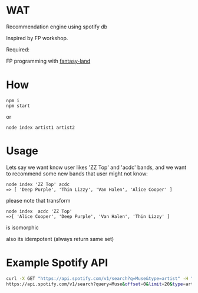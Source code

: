 # WAT

Recommendation engine using spotify db

Inspired by FP workshop.

Required:

FP programming with [fantasy-land](https://github.com/fantasyland/fantasy-land)

# How
```
npm i 
npm start
```
or 
```
node index artist1 artist2
```

# Usage

Lets say we want know user likes 'ZZ Top' and 'acdc' bands,
and we want to recommend some new bands that user might not know:
```
node index 'ZZ Top' acdc
=> [ 'Deep Purple', 'Thin Lizzy', 'Van Halen', 'Alice Cooper' ]
```

please note that transform
```
node index  acdc 'ZZ Top'
=>[ 'Alice Cooper', 'Deep Purple', 'Van Halen', 'Thin Lizzy' ]
```
is isomorphic

also its idempotent (always return same set)


# Example Spotify API

```bash
curl -X GET "https://api.spotify.com/v1/search?q=Muse&type=artist" -H "Accept: application/json"
https://api.spotify.com/v1/search?query=Muse&offset=0&limit=20&type=artist
```
